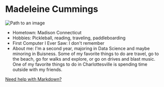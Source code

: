 # Madeleine Cummings

![Path to an image](myphoto.jpg)

- Hometown: Madison Connecticut 
- Hobbies: Pickleball, reading, traveling, paddleboarding
- First Computer I Ever Saw: I don't remember
- About me: I'm a second year, majoring in Data Science and maybe minoring in Buisness.  Some of my favorite things to do are travel, go to the beach, go for walks and explore, or go on drives and blast music.  One of my favorite things to do in Charlottesville is spending time outside with my friends.    

[Need help with Markdown?](https://docs.github.com/en/get-started/writing-on-github/getting-started-with-writing-and-formatting-on-github/basic-writing-and-formatting-syntax)
